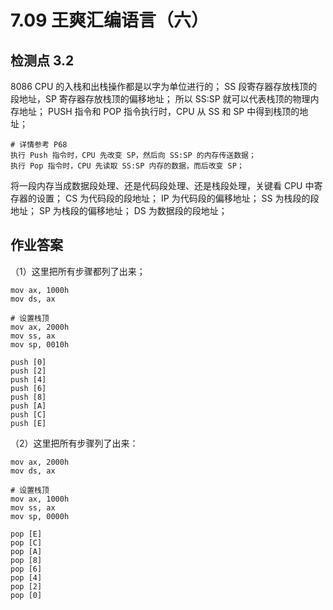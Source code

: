 # 7.09 王爽汇编语言（六）

## 检测点 3.2
8086 CPU 的入栈和出栈操作都是以字为单位进行的；
SS 段寄存器存放栈顶的段地址，SP 寄存器存放栈顶的偏移地址；
所以 SS:SP 就可以代表栈顶的物理内存地址；
PUSH 指令和 POP 指令执行时，CPU 从 SS 和 SP 中得到栈顶的地址；

```shell
# 详情参考 P68
执行 Push 指令时，CPU 先改变 SP，然后向 SS:SP 的内存传送数据；
执行 Pop 指令时，CPU 先读取 SS:SP 内存的数据，而后改变 SP；
```

将一段内存当成数据段处理、还是代码段处理、还是栈段处理，关键看 CPU 中寄存器的设置；
CS 为代码段的段地址；
IP 为代码段的偏移地址；
SS 为栈段的段地址；
SP 为栈段的偏移地址；
DS 为数据段的段地址；

## 作业答案
（1）这里把所有步骤都列了出来；
```shell
mov ax, 1000h
mov ds, ax

# 设置栈顶
mov ax, 2000h 
mov ss, ax
mov sp, 0010h

push [0]
push [2]
push [4]
push [6]
push [8]
push [A]
push [C]
push [E]
```

（2）这里把所有步骤列了出来：
```shell
mov ax, 2000h
mov ds, ax

# 设置栈顶
mov ax, 1000h
mov ss, ax
mov sp, 0000h

pop [E]
pop [C]
pop [A]
pop [8]
pop [6]
pop [4]
pop [2]
pop [0]
```
